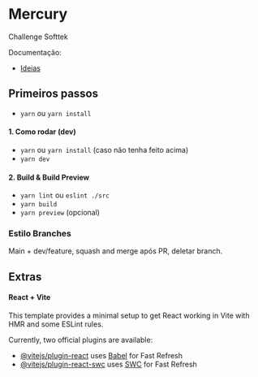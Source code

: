 # Mercury

Challenge Softtek

Documentação:

- [Ideias](https://docs.google.com/document/d/1J2RouodwPiFuZlHutBnV0-Jg7UZuoJlsSwPeB2gI_uI/edit)

## Primeiros passos

- `yarn` ou `yarn install`

#### 1. Como rodar (dev)

- `yarn` ou `yarn install` (caso não tenha feito acima)
- `yarn dev`

#### 2. Build & Build Preview

- `yarn lint` ou `eslint ./src`
- `yarn build`
- `yarn preview` (opcional)

### Estilo Branches

Main + dev/feature, squash and merge após PR, deletar branch.

## Extras

#### React + Vite

This template provides a minimal setup to get React working in Vite with HMR and some ESLint rules.

Currently, two official plugins are available:

- [@vitejs/plugin-react](https://github.com/vitejs/vite-plugin-react/blob/main/packages/plugin-react/README.md) uses [Babel](https://babeljs.io/) for Fast Refresh
- [@vitejs/plugin-react-swc](https://github.com/vitejs/vite-plugin-react-swc) uses [SWC](https://swc.rs/) for Fast Refresh

